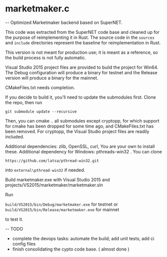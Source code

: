 # marketmaker.c
-- Optimized Marketmaker backend based on SuperNET.

This code was extracted from the SuperNET code base and
cleaned up for the purpose of reimplementing it in Rust.
The source code in the `sources` and `include` directories
represent the baseline for reimplementation in Rust.

This version is not meant for production use; it is meant
as a reference, so the build process is not fully automatic.

Visual Studio 2015 project files are provided to build the
project for Win64. The Debug configuration will produce a
binary for testnet and the Release version will produce a
binary for the mainnet.

CMakeFiles.txt needs completion.

If you decide to build it, you'll need to update the submodules
first. Clone the repo, then run

`git submodule update --recursive`

Then, you can cmake .. all submodules except cryptopp, for which
support for cmake has been dropped for some time ago, and CMakeFiles.txt
has been removed. For cryptopp, the Visual Studio project files are readily
included.

Additional dependencies:  zlib, OpenSSL, curl, You are your own to install these.
Additional dependency for Windows: pthreads-win32 . You can clone

`https://github.com/latsa/pthread-win32.git`

into `external\pthread-win32` if needed.

Build marketmaker.exe with Visual Studio 2015 and
projects/VS2015/marketmaker/marketmaker.sln

Run

`build/VS2015/bin/Debug/marketmaker.exe` for testnet or
`build/VS2015/bin/Release/marketmaker.exe` for mainnet

to test it.

-- TODO

 - complete the devops tasks: automate the build; add unit tests; add ci config files
 - finish consolidating the cypto code base. ( almost done )

